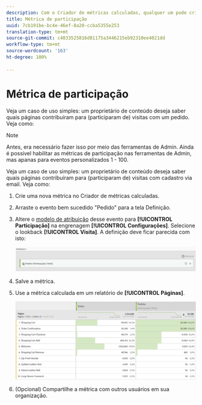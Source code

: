 ```yaml
---
description: Com o Criador de métricas calculadas, qualquer um pode criar uma métrica de participação.
title: Métrica de participação
uuid: 7cb191be-bc4e-46ef-8a20-ccba5355e253
translation-type: tm+mt
source-git-commit: c4833525816d81175a3446215eb92310ee4021dd
workflow-type: tm+mt
source-wordcount: '163'
ht-degree: 100%

---
```



# Métrica de participação

Veja um caso de uso simples: um proprietário de conteúdo deseja saber quais páginas contribuíram para (participaram de) visitas com um pedido. Veja como:

>[!NOTE]
>
>Antes, era necessário fazer isso por meio das ferramentas de Admin. Ainda é possível habilitar as métricas de participação nas ferramentas de Admin, mas apanas para eventos personalizados 1 - 100.

Veja um caso de uso simples: um proprietário de conteúdo deseja saber quais páginas contribuíram para (participaram de) visitas com cadastro via email. Veja como:

1. Crie uma nova métrica no Criador de métricas calculadas.
1. Arraste o evento bem sucedido &quot;Pedido&quot; para a tela Definição.
1. Altere o [modelo de atribuição](/help/components/c-calcmetrics/c-workflow/cm-workflow/c-build-metrics/m-metric-type-alloc.md) desse evento para **[!UICONTROL Participação]** na engrenagem **[!UICONTROL Configurações]**. Selecione o lookback **[!UICONTROL Visita]**. A definição deve ficar parecida com isto:

   ![](assets/participation.png)

1. Salve a métrica.
1. Use a métrica calculada em um relatório de **[!UICONTROL Páginas]**.

   ![](assets/participation-pages.png)

1. (Opcional) Compartilhe a métrica com outros usuários em sua organização.

